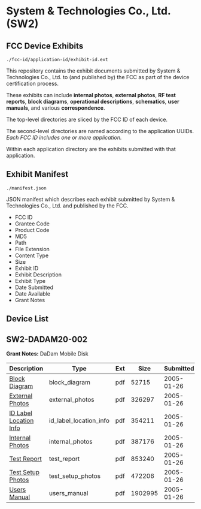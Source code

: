 # System & Technologies Co., Ltd. (SW2)
## FCC Device Exhibits

```
./fcc-id/application-id/exhibit-id.ext
```

This repository contains the exhibit documents submitted by System & Technologies Co., Ltd. to (and published by) the FCC as part of the device certification process.

These exhibits can include **internal photos**, **external photos**, **RF test reports**, **block diagrams**, **operational descriptions**, **schematics**, **user manuals**, and various **correspondence**.

The top-level directories are sliced by the FCC ID of each device.

The second-level directories are named according to the application UUIDs. *Each FCC ID includes one or more application.*

Within each application directory are the exhibits submitted with that application. 

## Exhibit Manifest

```
./manifest.json
```

JSON manifest which describes each exhibit submitted by System & Technologies Co., Ltd. and published by the FCC.

- FCC ID
- Grantee Code
- Product Code
- MD5
- Path
- File Extension
- Content Type
- Size
- Exhibit ID
- Exhibit Description
- Exhibit Type
- Date Submitted
- Date Available
- Grant Notes

## Device List
## SW2-DADAM20-002
**Grant Notes:** DaDam Mobile Disk

| Description | Type | Ext | Size | Submitted | Available |
| ----------- | ---- | --- | ---- | --------- | --------- |
| [Block Diagram](SW2-DADAM20-002/15f1827eec5b1613705676d80caf0904/509745.pdf) | block_diagram | pdf | 52715 | 2005-01-26 | 2005-01-26 |
| [External Photos](SW2-DADAM20-002/15f1827eec5b1613705676d80caf0904/509746.pdf) | external_photos | pdf | 326297 | 2005-01-26 | 2005-01-26 |
| [ID Label Location Info](SW2-DADAM20-002/15f1827eec5b1613705676d80caf0904/509747.pdf) | id_label_location_info | pdf | 354211 | 2005-01-26 | 2005-01-26 |
| [Internal Photos](SW2-DADAM20-002/15f1827eec5b1613705676d80caf0904/509748.pdf) | internal_photos | pdf | 387176 | 2005-01-26 | 2005-01-26 |
| [Test Report](SW2-DADAM20-002/15f1827eec5b1613705676d80caf0904/509749.pdf) | test_report | pdf | 853240 | 2005-01-26 | 2005-01-26 |
| [Test Setup Photos](SW2-DADAM20-002/15f1827eec5b1613705676d80caf0904/509750.pdf) | test_setup_photos | pdf | 472206 | 2005-01-26 | 2005-01-26 |
| [Users Manual](SW2-DADAM20-002/15f1827eec5b1613705676d80caf0904/509751.pdf) | users_manual | pdf | 1902995 | 2005-01-26 | 2005-01-26 |
